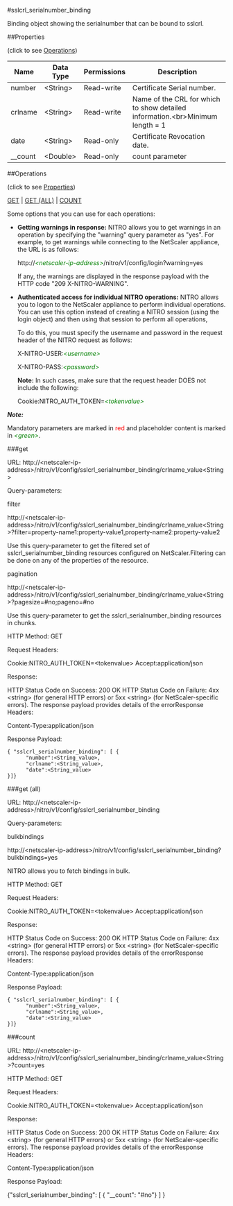 #sslcrl_serialnumber_binding

Binding object showing the serialnumber that can be bound to sslcrl.


##Properties 
<span>(click to see [Operations](#operations))</span>


<table><thead><tr><th>Name</th><th> Data Type</th><th> Permissions</th><th>Description</th></tr></thead><tbody><tr><td>number</td><td>&lt;String></td><td>Read-write</td><td>Certificate Serial number.</td><tr><tr><td>crlname</td><td>&lt;String></td><td>Read-write</td><td>Name of the CRL for which to show detailed information.&lt;br>Minimum length = 1</td><tr><tr><td>date</td><td>&lt;String></td><td>Read-only</td><td>Certificate Revocation date.</td><tr><tr><td>__count</td><td>&lt;Double></td><td>Read-only</td><td>count parameter</td><tr></tbody></table>
##Operations 
<span>(click to see [Properties](#properties))</span>


[GET](#get) | [GET (ALL)](#get-(all)) | [COUNT](#count)


Some options that you can use for each operations:
<ul><li><p><b>Getting warnings in response:</b> NITRO allows you to get warnings in an operation by specifying the "warning" query parameter as "yes". For example, to get warnings while connecting to the NetScaler appliance, the URL is as follows:</p><p>http://<span style="color:green;font-style:italic;">&lt;netscaler-ip-address&gt;</span>/nitro/v1/config/login?warning=yes</p><p>If any, the warnings are displayed in the response payload with the HTTP code "209 X-NITRO-WARNING".</p></li><li><p><b>Authenticated access for individual NITRO operations:</b> NITRO allows you to logon to the NetScaler appliance to perform individual operations. You can use this option instead of creating a NITRO session (using the login object) and then using that session to perform all operations,</p><p>To do this, you must specify the username and password in the request header of the NITRO request as follows:</p><p>X-NITRO-USER:<span style="color:green;font-style:italic;">&lt;username&gt;</span></p><p>X-NITRO-PASS:<span style="color:green;font-style:italic;">&lt;password&gt;</span></p><p><b>Note:</b> In such cases, make sure that the request header DOES not include the following:</p><p>Cookie:NITRO_AUTH_TOKEN=<span style="color:green;font-style:italic;">&lt;tokenvalue&gt;</span></p></li></ul>



***Note:*** 
Mandatory parameters are marked in <span style="color:#FF0000;">red</span> and placeholder content is marked in <span style="color:green;font-style:italic">&lt;green&gt;</span>.

###get



URL: http://&lt;netscaler-ip-address&gt;/nitro/v1/config/sslcrl_serialnumber_binding/crlname_value&lt;String&gt;
Query-parameters:
filter
http://&lt;netscaler-ip-address&gt;/nitro/v1/config/sslcrl_serialnumber_binding/crlname_value&lt;String&gt;?filter=property-name1:property-value1,property-name2:property-value2
Use this query-parameter to get the filtered set of sslcrl_serialnumber_binding resources configured on NetScaler.Filtering can be done on any of the properties of the resource.


pagination
http://&lt;netscaler-ip-address&gt;/nitro/v1/config/sslcrl_serialnumber_binding/crlname_value&lt;String&gt;?pagesize=#no;pageno=#no
Use this query-parameter to get the sslcrl_serialnumber_binding resources in chunks.



HTTP Method: GET
Request Headers:

Cookie:NITRO_AUTH_TOKEN=&lt;tokenvalue&gt;Accept:application/json

Response:
HTTP Status Code on Success: 200 OKHTTP Status Code on Failure: 4xx &lt;string&gt; (for general HTTP errors) or 5xx &lt;string&gt; (for NetScaler-specific errors). The response payload provides details of the errorResponse Headers:

Content-Type:application/json

Response Payload: ```{ "sslcrl_serialnumber_binding": [ {      "number":<String_value>,      "crlname":<String_value>,      "date":<String_value>}]}```



###get (all)



URL: http://&lt;netscaler-ip-address&gt;/nitro/v1/config/sslcrl_serialnumber_binding
Query-parameters:
bulkbindings
http://&lt;netscaler-ip-address&gt;/nitro/v1/config/sslcrl_serialnumber_binding?bulkbindings=yes
NITRO allows you to fetch bindings in bulk.



HTTP Method: GET
Request Headers:

Cookie:NITRO_AUTH_TOKEN=&lt;tokenvalue&gt;Accept:application/json

Response:
HTTP Status Code on Success: 200 OKHTTP Status Code on Failure: 4xx &lt;string&gt; (for general HTTP errors) or 5xx &lt;string&gt; (for NetScaler-specific errors). The response payload provides details of the errorResponse Headers:

Content-Type:application/json

Response Payload: ```{ "sslcrl_serialnumber_binding": [ {      "number":<String_value>,      "crlname":<String_value>,      "date":<String_value>}]}```



###count



URL: http://&lt;netscaler-ip-address&gt;/nitro/v1/config/sslcrl_serialnumber_binding/crlname_value&lt;String&gt;?count=yes
HTTP Method: GET
Request Headers:

Cookie:NITRO_AUTH_TOKEN=&lt;tokenvalue&gt;Accept:application/json

Response:
HTTP Status Code on Success: 200 OKHTTP Status Code on Failure: 4xx &lt;string&gt; (for general HTTP errors) or 5xx &lt;string&gt; (for NetScaler-specific errors). The response payload provides details of the errorResponse Headers:

Content-Type:application/json

Response Payload: 
{"sslcrl_serialnumber_binding": [ { "__count": "#no"} ] }


